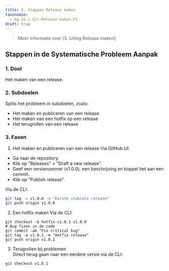 ```yaml
---
title: 6. Stappen Release maken
taxonomie:
  - bg-24.2.Git-Release-maken.PI
draft: true
---
```


> Meer informatie over [5. Utileg Release maken]

## Stappen in de Systematische Probleem Aanpak
### 1. Doel
Het maken van een release.

### 2. Subdoelen
Splits het probleem in subdoelen, zoals:
  - Het maken en publiceren van een release
  - Het maken van een hotfix op een release
  - Het terugrollen van een release

### 3. Fasen
1. Het maken en publiceren van een release
Via GitHub UI:
- Ga naar de repository.
- Klik op "Releases" > "Draft a new release".
- Geef een versienummer (v1.0.0), een beschrijving en koppel het aan een commit.
- Klik op "Publish release".

Via de CLI:
``` bash
git tag -a v1.0.0 -m "Eerste stabiele release"
git push origin v1.0.0
```

2. Een hotfix maken
Via de CLI:
```
git checkout -b hotfix-v1.0.1 v1.0.0
# Bug fixen in de code
git commit -am "Fix critical bug"
git tag -a v1.0.1 -m "Hotfix release"
git push origin v1.0.1
```

3. Terugrollen bij problemen  
Direct terug gaan naar een eerdere versie via de CLI:
``` bash
git checkout v1.0.1
```

